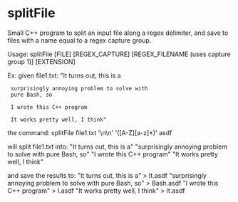 # splitFile
Small C++ program to split an input file along a regex delimiter, and save to files with a name equal to a regex capture group.

Usage:
splitFile [FILE] [REGEX_CAPTURE] [REGEX_FILENAME (uses capture group 1)] [EXTENSION]

Ex:
given file1.txt:
	"It turns out, this is a
	
	 surprisingly annoying problem to solve with
	 pure Bash, so
	 
	 I wrote this C++ program
	 
	 It works pretty well, I think"
	 
the command:
	splitFile file1.txt '\n\n' '([A-Z][a-z]*)' asdf
	
will split file1.txt into:
	"It turns out, this is a"
	"surprisingly annoying problem to solve with
	 pure Bash, so"
	"I wrote this C++ program"
	"It works pretty well, I think"
	
and save the results to:
	"It turns out, this is a" > It.asdf
	"surprisingly annoying problem to solve with
	 pure Bash, so" > Bash.asdf
	"I wrote this C++ program" > I.asdf
	"It works pretty well, I think" > It.asdf

	 

	 
		
	